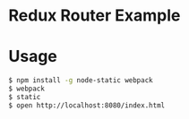 # Redux Router Example

# Usage

```sh
$ npm install -g node-static webpack
$ webpack
$ static
$ open http://localhost:8080/index.html
```
